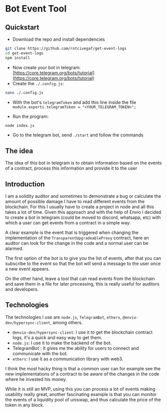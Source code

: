 # Bot Event Tool

## Quickstart

- Download the repo and install dependencies

```bash
git clone https://github.com/rotcivegaf/get-event-logs
cd get-event-logs
npm install
```

- Now create your bot in telegram: [https://core.telegram.org/bots/tutorial](https://core.telegram.org/bots/tutorial)
- Create the `./.config.js`:

```bash
nano ./.config.js
```

- With the bot's `telegramToken` and add this line inside the file `module.exports.telegramToken = "<YOUR_TELEGRAM_TOKEN>";`

- Run the program:

```bash
node index.js
```

- Go to the telegram bot, send `./start` and follow the commands


## The idea

The idea of this bot in telegram is to obtain information based on the events of a contract, process this information and provide it to the user

## Introduction

I am a solidity auditor and sometimes to demonstrate a bug or calculate the amount of possible damage I have to read different events from the blockchain. For this I usually have to create a project in node and all this takes a lot of time. Given this approach and with the help of Envio I decided to create a bot in telegram (could be moved to discord, whatsapp, etc) with which a user can get events from a contract in a simple way.

A clear example is the event that is triggered when changing the implementation of the `TransparentUpgradeableProxy` contract, here an auditor can look for the change in the code and a normal user can be alarmed.

The first option of the bot is to give you the list of events, after that you can subscribe to the event so that the bot will send a message to the user once a new event appears.

On the other hand, leave a tool that can read events from the blockchain and save them in a file for later processing, this is really useful for auditors and developers.

## Technologies

The technologies I use are `node.js`, `TelegramBot`, `ethers`, `@envio-dev/hypersync-client`, among others.
- `@envio-dev/hypersync-client`: I use it to get the blockchain contract logs, it's a quick and easy way to get them.
- `node.js`: I use it to make the backend of the bot.
- TelegramBot`: It gives me the ability for users to connect and communicate with the bot.
- `ethers`: I use it as a communication library with web3.

I think the most hacky thing is that a common user can for example see the new implementations of a contract to be aware of the changes in the code where he invested his money.

While it is still an MVP, using this you can process a lot of events making usability really great, another fascinating example is that you can monitor the events of a liquidity pool of uniswap, and thus calculate the price of the token in any block.
